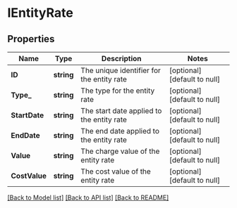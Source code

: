 # IEntityRate

## Properties
Name | Type | Description | Notes
------------ | ------------- | ------------- | -------------
**ID** | **string** | The unique identifier for the entity rate | [optional] [default to null]
**Type_** | **string** | The type for the entity rate | [optional] [default to null]
**StartDate** | **string** | The start date applied to the entity rate | [optional] [default to null]
**EndDate** | **string** | The end date applied to the entity rate | [optional] [default to null]
**Value** | **string** | The charge value of the entity rate | [optional] [default to null]
**CostValue** | **string** | The cost value of the entity rate | [optional] [default to null]

[[Back to Model list]](../README.md#documentation-for-models) [[Back to API list]](../README.md#documentation-for-api-endpoints) [[Back to README]](../README.md)


